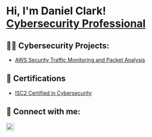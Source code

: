 <h1>Hi, I'm Daniel Clark! <br/><a href="https://github.com/DClarkCyber" <a href="https://www.linkedin.com/in/danieljclark92/">Cybersecurity Professional</a>

<h2>👨‍💻 Cybersecurity Projects:</h2>

  - [AWS Security Traffic Monitoring and Packet Analysis](https://github.com/DClarkCyber/AWS-Security-Traffic-Monitoring-and-Packet-Analysis)


<h2>📄 Certifications</h2>

- [ISC2 Certified in Cybersecurity](https://www.credly.com/badges/d63b68e1-7987-4345-89d5-ae3321c01255/public_url)


<h2> 🤳 Connect with me:</h2>

[<img align="left" alt="danieljclark92 | LinkedIn" width="22px" src="https://cdn.jsdelivr.net/npm/simple-icons@v3/icons/linkedin.svg" />][linkedin]


[twitter]: https://twitter.com/joshmadakor
[youtube]: https://www.youtube.com/c/joshmadakor
[instagram]: https://www.instagram.com/joshmadakor/
[linkedin]: https://linkedin.com/in/danieljclark92

<!--
**joshmadakor1/joshmadakor1** is a ✨ _special_ ✨ repository because its `README.md` (this file) appears on your GitHub profile.

Here are some ideas to get you started:

- 🔭 I’m currently working on ...
- 🌱 I’m currently learning ...
- 👯 I’m looking to collaborate on ...
- 🤔 I’m looking for help with ...
- 💬 Ask me about ...
- 📫 How to reach me: ...
- 😄 Pronouns: ...
- ⚡ Fun fact: ...
-->
